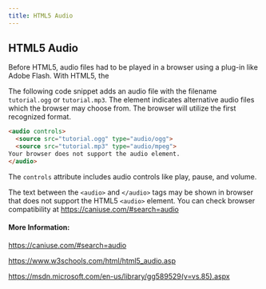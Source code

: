 ```yaml
---
title: HTML5 Audio
---
```

## HTML5 Audio

Before HTML5, audio files had to be played in a browser using a plug-in like Adobe Flash. With HTML5, the <audio> element can be used to embed sound content in documents instead. The tag may contain one or more audio sources, each of whic is represented using an `src` attribute or a [source](<source>) element.
  
The following code snippet adds an audio file with the filename `tutorial.ogg` or `tutorial.mp3`. The <source> element indicates alternative audio files which the browser may choose from. The browser will utilize the first recognized format. 

```html
<audio controls>
  <source src="tutorial.ogg" type="audio/ogg">
  <source src="tutorial.mp3" type="audio/mpeg">
Your browser does not support the audio element.
</audio>
```

The `controls` attribute includes audio controls like play, pause, and volume. 

The text between the `<audio>` and `</audio>` tags may be shown in browser that does not support the HTML5 `<audio>` element. You can check browser compatibility at https://caniuse.com/#search=audio

#### More Information:
https://caniuse.com/#search=audio

https://www.w3schools.com/html/html5_audio.asp

https://msdn.microsoft.com/en-us/library/gg589529(v=vs.85).aspx


